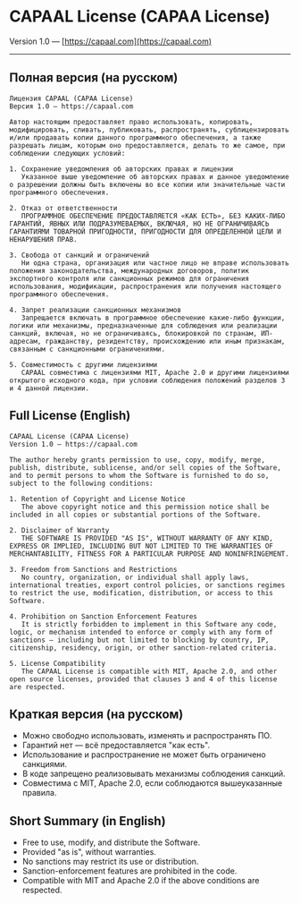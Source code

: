# CAPAAL License (CAPAA License)  
Version 1.0 — [https://capaal.com](https://capaal.com)

---

## Полная версия (на русском)
```
Лицензия CAPAAL (CAPAA License)
Версия 1.0 — https://capaal.com

Автор настоящим предоставляет право использовать, копировать, модифицировать, сливать, публиковать, распространять, сублицензировать и/или продавать копии данного программного обеспечения, а также разрешать лицам, которым оно предоставляется, делать то же самое, при соблюдении следующих условий:

1. Сохранение уведомления об авторских правах и лицензии
   Указанное выше уведомление об авторских правах и данное уведомление о разрешении должны быть включены во все копии или значительные части программного обеспечения.

2. Отказ от ответственности
   ПРОГРАММНОЕ ОБЕСПЕЧЕНИЕ ПРЕДОСТАВЛЯЕТСЯ «КАК ЕСТЬ», БЕЗ КАКИХ-ЛИБО ГАРАНТИЙ, ЯВНЫХ ИЛИ ПОДРАЗУМЕВАЕМЫХ, ВКЛЮЧАЯ, НО НЕ ОГРАНИЧИВАЯСЬ ГАРАНТИЯМИ ТОВАРНОЙ ПРИГОДНОСТИ, ПРИГОДНОСТИ ДЛЯ ОПРЕДЕЛЕННОЙ ЦЕЛИ И НЕНАРУШЕНИЯ ПРАВ.

3. Свобода от санкций и ограничений
   Ни одна страна, организация или частное лицо не вправе использовать положения законодательства, международных договоров, политик экспортного контроля или санкционных режимов для ограничения использования, модификации, распространения или получения настоящего программного обеспечения.

4. Запрет реализации санкционных механизмов
   Запрещается включать в программное обеспечение какие-либо функции, логики или механизмы, предназначенные для соблюдения или реализации санкций, включая, но не ограничиваясь, блокировкой по странам, ИП-адресам, гражданству, резидентству, происхождению или иным признакам, связанным с санкционными ограничениями.

5. Совместимость с другими лицензиями
   CAPAAL совместима с лицензиями MIT, Apache 2.0 и другими лицензиями открытого исходного кода, при условии соблюдения положений разделов 3 и 4 данной лицензии.
```

## Full License (English)
```
CAPAAL License (CAPAA License)
Version 1.0 — https://capaal.com

The author hereby grants permission to use, copy, modify, merge, publish, distribute, sublicense, and/or sell copies of the Software, and to permit persons to whom the Software is furnished to do so, subject to the following conditions:

1. Retention of Copyright and License Notice
   The above copyright notice and this permission notice shall be included in all copies or substantial portions of the Software.

2. Disclaimer of Warranty
   THE SOFTWARE IS PROVIDED "AS IS", WITHOUT WARRANTY OF ANY KIND, EXPRESS OR IMPLIED, INCLUDING BUT NOT LIMITED TO THE WARRANTIES OF MERCHANTABILITY, FITNESS FOR A PARTICULAR PURPOSE AND NONINFRINGEMENT.

3. Freedom from Sanctions and Restrictions
   No country, organization, or individual shall apply laws, international treaties, export control policies, or sanctions regimes to restrict the use, modification, distribution, or access to this Software.

4. Prohibition on Sanction Enforcement Features
   It is strictly forbidden to implement in this Software any code, logic, or mechanism intended to enforce or comply with any form of sanctions — including but not limited to blocking by country, IP, citizenship, residency, origin, or other sanction-related criteria.

5. License Compatibility
   The CAPAAL License is compatible with MIT, Apache 2.0, and other open source licenses, provided that clauses 3 and 4 of this license are respected.
```

## Краткая версия (на русском)
- Можно свободно использовать, изменять и распространять ПО.
- Гарантий нет — всё предоставляется "как есть".
- Использование и распространение не может быть ограничено санкциями.
- В коде запрещено реализовывать механизмы соблюдения санкций.
- Совместима с MIT, Apache 2.0, если соблюдаются вышеуказанные правила.


## Short Summary (in English)
- Free to use, modify, and distribute the Software.
- Provided "as is", without warranties.
- No sanctions may restrict its use or distribution.
- Sanction-enforcement features are prohibited in the code.
- Compatible with MIT and Apache 2.0 if the above conditions are respected.